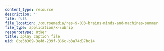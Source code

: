 ```yaml
---
content_type: resource
description: ''
file: null
file_location: /coursemedia/res-9-003-brains-minds-and-machines-summer-course-summer-2015/8be5b3093edd239f336cb3a74d87bc14_7eUfAb8de8c.srt
file_type: application/x-subrip
resourcetype: Other
title: 3play caption file
uid: 8be5b309-3edd-239f-336c-b3a74d87bc14
---
```

